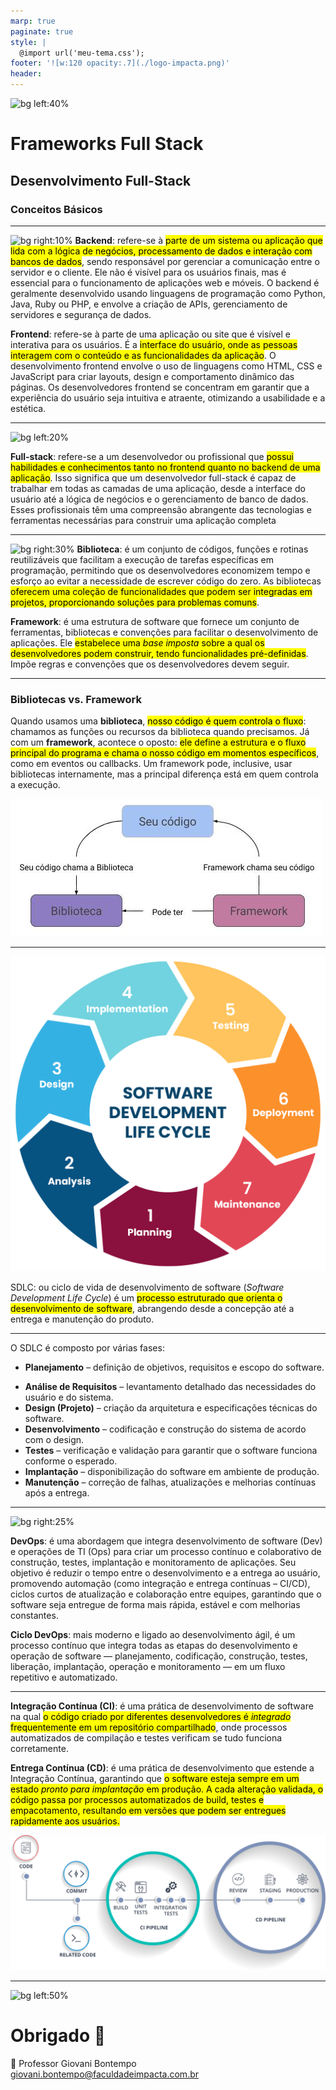 ```yaml
---
marp: true
paginate: true
style: |
  @import url('meu-tema.css');
footer: '![w:120 opacity:.7](./logo-impacta.png)'
header: 
---
```

<!-- theme uncover -->

![bg left:40%](https://external-content.duckduckgo.com/iu/?u=https%3A%2F%2Ftrainings.internshala.com%2Fcached_uploads%2Ffull-stack-web-development-specialization%2Fbanner_hero.png&f=1&nofb=1&ipt=e39cd61105d6811c31733907ca849d466b0b5a9c0a39e05e3e9001d54632f2c5)

<!-- _class: invert -->
# Frameworks Full Stack
## Desenvolvimento Full-Stack
### Conceitos Básicos

---
![bg right:10%](https://images.unsplash.com/photo-1667372393086-9d4001d51cf1?q=80&w=1632&auto=format&fit=crop&ixlib=rb-4.1.0&ixid=M3wxMjA3fDB8MHxwaG90by1wYWdlfHx8fGVufDB8fHx8fA%3D%3D)
**Backend**: refere-se à <mark>parte de um sistema ou aplicação que lida com a lógica de negócios, processamento de dados e interação com bancos de dados</mark>, sendo responsável por gerenciar a comunicação entre o servidor e o cliente. Ele não é visível para os usuários finais, mas é essencial para o funcionamento de aplicações web e móveis. O backend é geralmente desenvolvido usando linguagens de programação como Python, Java, Ruby ou PHP, e envolve a criação de APIs, gerenciamento de servidores e segurança de dados.

**Frontend**: refere-se à parte de uma aplicação ou site que é visível e interativa para os usuários. É a <mark>interface do usuário, onde as pessoas interagem com o conteúdo e as funcionalidades da aplicação</mark>. O desenvolvimento frontend envolve o uso de linguagens como HTML, CSS e JavaScript para criar layouts, design e comportamento dinâmico das páginas. Os desenvolvedores frontend se concentram em garantir que a experiência do usuário seja intuitiva e atraente, otimizando a usabilidade e a estética. 

---

![bg left:20%](https://external-content.duckduckgo.com/iu/?u=https%3A%2F%2Fwww.classicinformatics.com%2Fhubfs%2Ffull-stack%2520developer.png&f=1&nofb=1&ipt=05a0d2dd562a3aa4b873eeabf69b195fcf8b42a8ebc3aec3db9e5e0b9c653e63)

**Full-stack**: refere-se a um desenvolvedor ou profissional que <mark>possui habilidades e conhecimentos tanto no frontend quanto no backend de uma aplicação</mark>. Isso significa que um desenvolvedor full-stack é capaz de trabalhar em todas as camadas de uma aplicação, desde a interface do usuário até a lógica de negócios e o gerenciamento de banco de dados. Esses profissionais têm uma compreensão abrangente das tecnologias e ferramentas necessárias para construir uma aplicação completa

---

![bg right:30%](https://external-content.duckduckgo.com/iu/?u=https%3A%2F%2Fmedia.licdn.com%2Fdms%2Fimage%2Fv2%2FD4D22AQER2Vqp9K2P3Q%2Ffeedshare-shrink_2048_1536%2Ffeedshare-shrink_2048_1536%2F0%2F1716479888835%3Fe%3D2147483647%26v%3Dbeta%26t%3DwhdzODw3f4K5CcgjT1AkguekxWhppuKAas07ZL3nbe0&f=1&nofb=1&ipt=f9e2740049ff459652bee29ab3dcbf9e255c6def6331eb11acb3ce99458cff7e)
**Biblioteca**: é um conjunto de códigos, funções e rotinas reutilizáveis que facilitam a execução de tarefas específicas em programação, permitindo que os desenvolvedores economizem tempo e esforço ao evitar a necessidade de escrever código do zero. As bibliotecas <mark>oferecem uma coleção de funcionalidades que podem ser integradas em projetos, proporcionando soluções para problemas comuns</mark>.

**Framework**: é uma estrutura de software que fornece um conjunto de ferramentas, bibliotecas e convenções para facilitar o desenvolvimento de aplicações. Ele <mark>estabelece uma *base imposta* sobre a qual os desenvolvedores podem construir, tendo funcionalidades pré-definidas</mark>. Impõe regras e convenções que os desenvolvedores devem seguir. 



---
### Bibliotecas vs. Framework
Quando usamos uma **biblioteca**, <mark>nosso código é quem controla o fluxo</mark>: chamamos as funções ou recursos da biblioteca quando precisamos. Já com um **framework**, acontece o oposto: <mark>ele define a estrutura e o fluxo principal do programa e chama o nosso código em momentos específicos</mark>, como em eventos ou callbacks. Um framework pode, inclusive, usar bibliotecas internamente, mas a principal diferença está em quem controla a execução.

![](../imagens/framework-vs-biblioteca.png)

---

![bg left:50%](../imagens/fases-sdlc.png)

SDLC: ou ciclo de vida de desenvolvimento de software (_Software Development Life Cycle_)  é um <mark>processo estruturado que orienta o desenvolvimento de software</mark>, abrangendo desde a concepção até a entrega e manutenção do produto. 

---

O SDLC é composto por várias fases:
- **Planejamento** – definição de objetivos, requisitos e escopo do software.
+ **Análise de Requisitos** – levantamento detalhado das necessidades do usuário e do sistema.
+ **Design (Projeto)** – criação da arquitetura e especificações técnicas do software.
+ **Desenvolvimento** – codificação e construção do sistema de acordo com o design.
+ **Testes** – verificação e validação para garantir que o software funciona conforme o esperado.
+ **Implantação** – disponibilização do software em ambiente de produção.
+ **Manutenção** – correção de falhas, atualizações e melhorias contínuas após a entrega.

---

![bg right:25%](https://images.unsplash.com/photo-1667372335962-5fd503a8ae5b?q=80&w=1632&auto=format&fit=crop&ixlib=rb-4.1.0&ixid=M3wxMjA3fDB8MHxwaG90by1wYWdlfHx8fGVufDB8fHx8fA%3D%3D)

**DevOps**: é uma abordagem que integra desenvolvimento de software (Dev) e operações de TI (Ops) para criar um processo contínuo e colaborativo de construção, testes, implantação e monitoramento de aplicações. Seu objetivo é reduzir o tempo entre o desenvolvimento e a entrega ao usuário, promovendo automação (como integração e entrega contínuas – CI/CD), ciclos curtos de atualização e colaboração entre equipes, garantindo que o software seja entregue de forma mais rápida, estável e com melhorias constantes.

**Ciclo DevOps**: mais moderno e ligado ao desenvolvimento ágil, é um processo contínuo que integra todas as etapas do desenvolvimento e operação de software — planejamento, codificação, construção, testes, liberação, implantação, operação e monitoramento — em um fluxo repetitivo e automatizado.

---

**Integração Contínua (CI)**: é uma prática de desenvolvimento de software na qual <mark>o código criado por diferentes desenvolvedores é *integrado* frequentemente em um repositório compartilhado</mark>, onde processos automatizados de compilação e testes verificam se tudo funciona corretamente.

**Entrega Contínua (CD)**: é uma prática de desenvolvimento que estende a Integração Contínua, garantindo que <mark>o software esteja sempre em um estado *pronto para implantação* em produção<mark>. A cada alteração validada, o código passa por processos automatizados de build, testes e empacotamento, resultando em versões que podem ser entregues rapidamente aos usuários.

![w:700](../imagens/CI-CD.png)

---

![bg left:50%](https://images.unsplash.com/photo-1582148818753-2b63c7785867?w=500&auto=format&fit=crop&q=60&ixlib=rb-4.1.0&ixid=M3wxMjA3fDB8MHxzZWFyY2h8Nnx8ZW5kfGVufDB8fDB8fHww)

# Obrigado 👋
👋 Professor Giovani Bontempo
giovani.bontempo@faculdadeimpacta.com.br